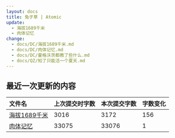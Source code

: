 ```yaml
---
layout: docs
title: 兔子草 | Atomic
update: 
  - 海拔1689千米
  - 肉体记忆
change:
  - docs/DC/海拔1689千米.md
  - docs/DC/肉体记忆.md
  - docs/DC/霍格沃茨都教了些什么.md
  - docs/QZ/知了只能活一个夏天.md
---
```


## 最近一次更新的内容

|文件名|上次提交时字数|本次提交字数|字数变化|
|:-|:-|:-|:-|
|[海拔1689千米](DC/海拔1689千米.md)|3016|3172|156|
|[肉体记忆](DC/肉体记忆.md)|33075|33076|1|

